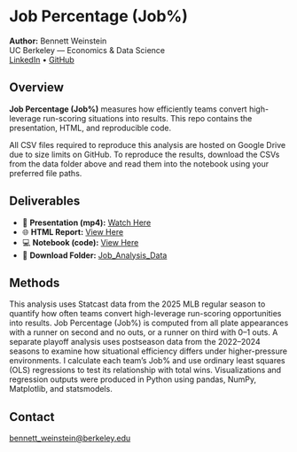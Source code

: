 # Job Percentage (Job%)

**Author:** Bennett Weinstein  
UC Berkeley — Economics & Data Science  
[LinkedIn](https://www.linkedin.com/in/bennettweinsteinberkeley) • [GitHub](https://github.com/bennettw28)

## Overview
**Job Percentage (Job%)** measures how efficiently teams convert high-leverage run-scoring situations into results. This repo contains the presentation, HTML, and reproducible code.

All CSV files required to reproduce this analysis are hosted on Google Drive due to size limits on GitHub. To reproduce the results, download the CSVs from the data folder above and read them into the notebook using your preferred file paths.

## Deliverables
- 🎥 **Presentation (mp4):** [Watch Here](https://drive.google.com/file/d/1g7o_aDMyM6DJfJcZPawoYazWo_lZoHig/view?usp=sharing)
- 🌐 **HTML Report:** [View Here](https://bennettw28.github.io/Job_Analysis/)
- 💻 **Notebook (code):** [View Here](https://github.com/bennettw28/Job_Analysis/blob/main/Job_pct.ipynb)
- 📂 **Download Folder:** [Job_Analysis_Data](https://drive.google.com/drive/folders/1cu1kaxKReTosaMzJ2BSD8KAtcYKelEln?usp=sharing)

## Methods
This analysis uses Statcast data from the 2025 MLB regular season to quantify how often teams convert high-leverage run-scoring opportunities into results. Job Percentage (Job%) is computed from all plate appearances with a runner on second and no outs, or a runner on third with 0–1 outs. A separate playoff analysis uses postseason data from the 2022–2024 seasons to examine how situational efficiency differs under higher-pressure environments. I calculate each team’s Job% and use ordinary least squares (OLS) regressions to test its relationship with total wins. Visualizations and regression outputs were produced in Python using pandas, NumPy, Matplotlib, and statsmodels.


## Contact
bennett_weinstein@berkeley.edu
